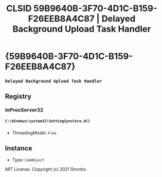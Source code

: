 ﻿---
title: "CLSID 59B9640B-3F70-4D1C-B159-F26EEB8A4C87 | Delayed Background Upload Task Handler"
excerpt: What is COM-Object CLSID 59B9640B-3F70-4D1C-B159-F26EEB8A4C87?
---

# {59B9640B-3F70-4D1C-B159-F26EEB8A4C87}

### `Delayed Background Upload Task Handler`

## Registry


### InProcServer32

##### `C:\Windows\system32\SettingSyncCore.dll`
* ThreadingModel: `Free`

## Instance

* Type: `ComObject`

MIT License. Copyright (c) 2021 Strontic.


